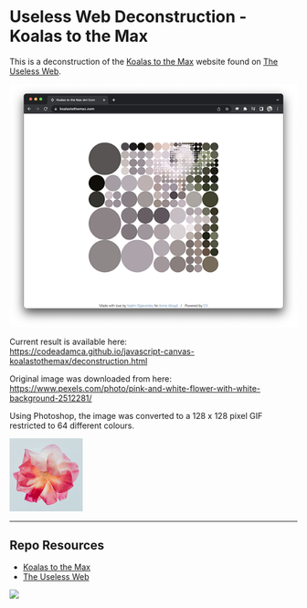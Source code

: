 # Useless Web Deconstruction - Koalas to the Max

This is a deconstruction of the [Koalas to the Max](https://www.koalastothemax.com/) website found on [The Useless Web](https://theuselessweb.com/).

![Koalas to the Max - The Useless Web](_readme/screenshot-koalastothemax.png)

Current result is available here:  
https://codeadamca.github.io/javascript-canvas-koalastothemax/deconstruction.html

Original image was downloaded from here:  
https://www.pexels.com/photo/pink-and-white-flower-with-white-background-2512281/

Using Photoshop, the image was converted to a 128 x 128 pixel GIF restricted to 64 different colours. 

![Converted Flower](flower.gif)

***

## Repo Resources

* [Koalas to the Max](https://koalastothemax.com/)
* [The Useless Web](https://theuselessweb.com/)

<a href="https://codeadam.ca">
<img src="https://codeadam.ca/images/code-block.png" width="100">
</a>
